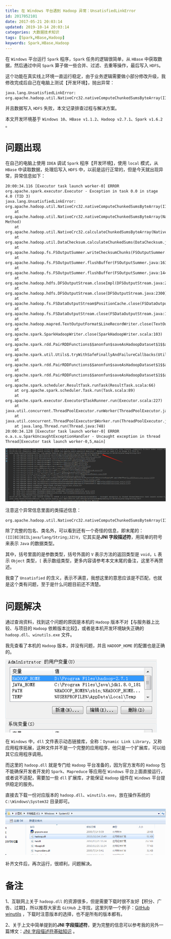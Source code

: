 ```yaml
---
title: 在 Windows 平台遇到 Hadoop 异常：UnsatisfiedLinkError
id: 2017052101
date: 2017-05-21 20:03:14
updated: 2019-10-14 20:03:14
categories: 大数据技术知识
tags: [Spark,HBase,Hadoop]
keywords: Spark,HBase,Hadoop
---
```



在 `Windows` 平台运行 `Spark` 程序，`Spark` 任务的逻辑很简单，从 `HBase` 中获取数据，然后通过中间 `Spark` 算子做一些合并、过滤、去重等操作，最后写入 `HDFS`。

这个功能在真实线上环境一直运行稳定，由于业务逻辑需要做小部分修改升级，我修改完成后自己在电脑上测试【开发环境】，抛出异常：

```
java.lang.UnsatisfiedLinkError: org.apache.hadoop.util.NativeCrc32.nativeComputeChunkedSumsByteArray(II[BI[BIILjava/lang/String;JZ)V
```

并且数据写入 `HDFS` 失败，本文记录排查过程与解决方案。

本文开发环境基于 `Windows 10`、`HBase v1.1.2`、`Hadoop v2.7.1`、`Spark v1.6.2` 。


<!-- more -->


# 问题出现


在自己的电脑上使用 `IDEA` 调试 `Spark` 程序【开发环境】，使用 `local` 模式，从 `HBase` 中读取数据，处理后写入 `HDFS` 中，以前是运行正常的，但是今天就出现异常，异常信息如下：

```
20:00:34.116 [Executor task launch worker-0] ERROR org.apache.spark.executor.Executor - Exception in task 0.0 in stage 4.0 (TID 3)
java.lang.UnsatisfiedLinkError: org.apache.hadoop.util.NativeCrc32.nativeComputeChunkedSumsByteArray(II[BI[BIILjava/lang/String;JZ)V
	at org.apache.hadoop.util.NativeCrc32.nativeComputeChunkedSumsByteArray(Native Method)
	at org.apache.hadoop.util.NativeCrc32.calculateChunkedSumsByteArray(NativeCrc32.java:86)
	at org.apache.hadoop.util.DataChecksum.calculateChunkedSums(DataChecksum.java:430)
	at org.apache.hadoop.fs.FSOutputSummer.writeChecksumChunks(FSOutputSummer.java:202)
	at org.apache.hadoop.fs.FSOutputSummer.flushBuffer(FSOutputSummer.java:163)
	at org.apache.hadoop.fs.FSOutputSummer.flushBuffer(FSOutputSummer.java:144)
	at org.apache.hadoop.hdfs.DFSOutputStream.closeImpl(DFSOutputStream.java:2318)
	at org.apache.hadoop.hdfs.DFSOutputStream.close(DFSOutputStream.java:2300)
	at org.apache.hadoop.fs.FSDataOutputStream$PositionCache.close(FSDataOutputStream.java:72)
	at org.apache.hadoop.fs.FSDataOutputStream.close(FSDataOutputStream.java:106)
	at org.apache.hadoop.mapred.TextOutputFormat$LineRecordWriter.close(TextOutputFormat.java:108)
	at org.apache.spark.SparkHadoopWriter.close(SparkHadoopWriter.scala:103)
	at org.apache.spark.rdd.PairRDDFunctions$$anonfun$saveAsHadoopDataset$1$$anonfun$13$$anonfun$apply$8.apply$mcV$sp(PairRDDFunctions.scala:1203)
	at org.apache.spark.util.Utils$.tryWithSafeFinallyAndFailureCallbacks(Utils.scala:1295)
	at org.apache.spark.rdd.PairRDDFunctions$$anonfun$saveAsHadoopDataset$1$$anonfun$13.apply(PairRDDFunctions.scala:1203)
	at org.apache.spark.rdd.PairRDDFunctions$$anonfun$saveAsHadoopDataset$1$$anonfun$13.apply(PairRDDFunctions.scala:1183)
	at org.apache.spark.scheduler.ResultTask.runTask(ResultTask.scala:66)
	at org.apache.spark.scheduler.Task.run(Task.scala:89)
	at org.apache.spark.executor.Executor$TaskRunner.run(Executor.scala:227)
	at java.util.concurrent.ThreadPoolExecutor.runWorker(ThreadPoolExecutor.java:1149)
	at java.util.concurrent.ThreadPoolExecutor$Worker.run(ThreadPoolExecutor.java:624)
	at java.lang.Thread.run(Thread.java:748)
20:00:34.128 [Executor task launch worker-0] ERROR o.a.s.u.SparkUncaughtExceptionHandler - Uncaught exception in thread Thread[Executor task launch worker-0,5,main]
```

![Spark 错误日志](https://raw.githubusercontent.com/iplaypi/img-playpi/master/img/2017/20191015212035.png "Spark 错误日志")

注意这个异常信息里面的类描述信息：

```
org.apache.hadoop.util.NativeCrc32.nativeComputeChunkedSumsByteArray(II[BI[BIILjava/lang/String;JZ)V
```

除了完整的包名、类名外，可以看到还有一个奇怪的信息，即末尾的：
`(II[BI[BIILjava/lang/String;JZ)V`，它其实是**JNI 字段描述符**，用简单的符号来表示 `Java` 的数据类型。

其中，括号里面的是参数类型，括号外面的 `V` 表示方法的返回类型是 `void`，`L` 表示 `Object` 类型，`[` 表示数组类型，更多内容请参考本文末尾的备注，这里不再赘述。

我查了 `Unsatisfied` 的含义，表示不满意，我想这里的意思应该是不匹配，也就是这个类有问题，至于是什么问题目前还不清楚。


# 问题解决


通过查询资料，找到这个问题的原因是本机的 `Hadoop` 版本不对【与服务器上比较、与项目的 `Hadoop` 依赖版本比较】，或者是本机开发环境缺失正确的 `hadoop.dll`、`winutils.exe` 文件。

我先查看了本机的 `Hadoop` 版本，并没有问题，并且 `HADOOP_HOME` 的配置也是正确的。

![HADOOP_HOME 设置](https://raw.githubusercontent.com/iplaypi/img-playpi/master/img/2017/20191015211746.png "HADOOP_HOME 设置")

在 `Windows` 中，`dll` 文件表示动态链接库，全称：`Dynamic Link Library`，又称应用程序拓展，这种文件并不是一个完整的应用程序，他只是一个扩展库，可以给其它应用程序调用。

而这里的 `hadoop.dll` 就是专门给 `Hadoop` 平台准备的，因为官方发布的 `Hadoop` 包不能确保开发者开发的 `Spark`、`Mapreduce` 等应用在 `Windows` 平台上面直接运行，或者说不适配，需要加一些 `dll` 扩展库，才能保证 `Hadoop` 组件在 `Windows` 平台提供稳定的服务。

直接去下载一份对应版本的 `hadoop.dll`、`winutils.exe`，放在操作系统的 `C:\Windows\System32` 目录即可。

![dll 文件放入系统目录](https://raw.githubusercontent.com/iplaypi/img-playpi/master/img/2017/20191015211930.png "dll 文件放入系统目录")

补齐文件后，再次运行，很顺利，问题解决。


# 备注


1、互联网上关于 `hadoop.dll` 的资源很多，但是需要下载时很不友好【积分、广告、过期】，所以推荐大家去 `GitHub` 上寻找，这里列举一个例子：[GitHub winutils](https://github.com/steveloughran/winutils) ，下载时注意版本的选择，也不是所有的版本都有。

2、关于上文中简单提到的**JNI 字段描述符**，更为完整的信息可以参考我的另外一篇博文：[JNI 字段描述符基础知识](https://www.playpi.org/2019041301.html) 。

